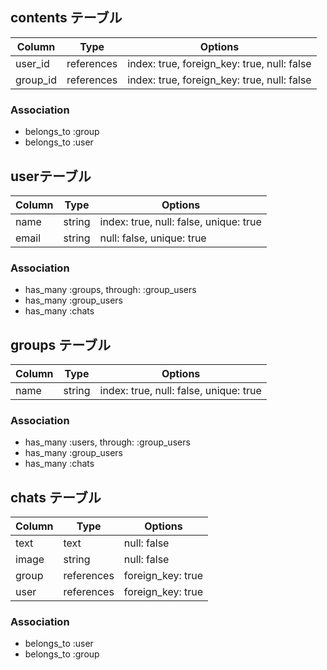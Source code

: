 ## contents テーブル

|Column|Type|Options|
|------|----|-------|
|user_id|references|index: true, foreign_key: true, null: false|
|group_id|references|index: true, foreign_key: true, null: false|

### Association
- belongs_to :group
- belongs_to :user

## userテーブル

|Column|Type|Options|
|------|----|-------|
|name|string|index: true, null: false, unique: true|
|email|string|null: false, unique: true|

### Association
- has_many :groups, through: :group_users
- has_many :group_users
- has_many :chats

## groups テーブル

|Column|Type|Options|
|------|----|-------|
|name|string|index: true, null: false, unique: true|

### Association
- has_many :users, through: :group_users
- has_many :group_users
- has_many :chats

## chats テーブル

|Column|Type|Options|
|------|----|-------|
|text|text|null: false|
|image|string|null: false|
|group|references|foreign_key: true|
|user|references|foreign_key: true|

### Association
- belongs_to :user
- belongs_to :group